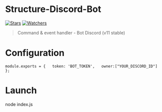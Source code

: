 # Structure-Discord-Bot

[![Stars](https://img.shields.io/github/stars/meliooff/Structure-Discord-Bot)](https://github.com/meliooff/Structure-Discord-Bot)
[![Watchers](https://img.shields.io/github/watchers/meliooff/Structure-Discord-Bot)](https://github.com/meliooff/Structure-Discord-Bot)

> Command &amp; event handler - Bot Discord (v11 stable)


# Configuration

`module.exports = {  
  token: 'BOT_TOKEN',  
  owner:["YOUR_DISCORD_ID"]  
 };`


# Launch

node index.js
